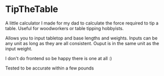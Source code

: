 # TipTheTable
A little calculator I made for my dad to calculate the force required to tip a table. Useful for woodworkers or table tipping hobbyists.

Allows you to input tabletop and base lengths and weights. Inputs can be any unit as long as they are all consistent. Ouput is in the same unit as the input weight.

I don't do frontend so be happy there is one at all :) 

Tested to be accurate within a few pounds
